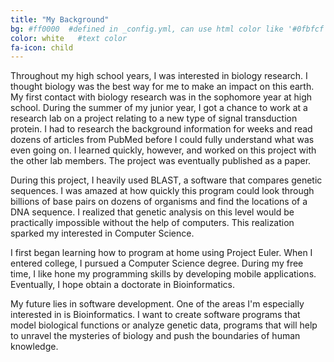 ```yaml
---
title: "My Background"
bg: #ff0000  #defined in _config.yml, can use html color like '#0fbfcf'
color: white   #text color
fa-icon: child
---
```


Throughout my high school years, I was interested in biology research. I thought biology was the best way for me to make an impact on this earth. My first contact with biology research was in the sophomore year at high school. During the summer of my junior year, I got a chance to work at a research lab on a project relating to a new type of signal transduction protein. I had to research the background information for weeks and read dozens of articles from PubMed before I could fully understand what was even going on. I learned quickly, however, and worked on this project with the other lab members. The project was eventually published as a paper.

During this project, I heavily used BLAST, a software that compares genetic sequences. I was amazed at how quickly this program could look through billions of base pairs on dozens of organisms and find the locations of a DNA sequence. I realized that genetic analysis on this level would be practically impossible without the help of computers. This realization sparked my interested in Computer Science.

I first began learning how to program at home using Project Euler. When I entered college, I pursued a Computer Science degree. During my free time, I like hone my programming skills by developing mobile applications. Eventually, I hope obtain a doctorate in Bioinformatics.

My future lies in software development. One of the areas I'm especially interested in is Bioinformatics. I want to create software programs that model biological functions or analyze genetic data, programs that will help to unravel the mysteries of biology and push the boundaries of human knowledge.
